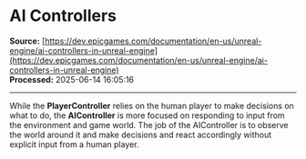 # AI Controllers

**Source:** [https://dev.epicgames.com/documentation/en-us/unreal-engine/ai-controllers-in-unreal-engine](https://dev.epicgames.com/documentation/en-us/unreal-engine/ai-controllers-in-unreal-engine)  
**Processed:** 2025-06-14 16:05:16

---

While the **PlayerController** relies on the human player to make decisions on what to do, the **AIController** is more focused on responding to input from the environment and game world. The job of the AIController is to observe the world around it and make decisions and react accordingly without explicit input from a human player.